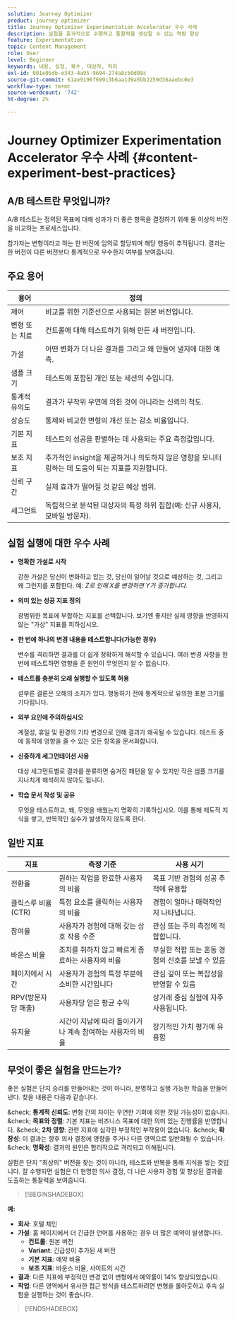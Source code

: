 ```yaml
---
solution: Journey Optimizer
product: journey optimizer
title: Journey Optimizer Experimentation Accelerator 우수 사례
description: 실험을 효과적으로 수행하고 통찰력을 생성할 수 있는 역량 향상
feature: Experimentation
topic: Content Management
role: User
level: Beginner
keywords: 내용, 실험, 복수, 대상자, 처리
exl-id: 001e05db-e343-4a95-9694-274a8c50d08c
source-git-commit: 61ae9196f699c3b6aa1d9a5bb2259d36aaebc0e3
workflow-type: tm+mt
source-wordcount: '742'
ht-degree: 2%

---
```


# Journey Optimizer Experimentation Accelerator 우수 사례 {#content-experiment-best-practices}

## A/B 테스트란 무엇입니까?

A/B 테스트는 정의된 목표에 대해 성과가 더 좋은 항목을 결정하기 위해 둘 이상의 버전을 비교하는 프로세스입니다.

참가자는 변형이라고 하는 한 버전에 임의로 할당되며 해당 행동이 추적됩니다. 결과는 한 버전이 다른 버전보다 통계적으로 우수한지 여부를 보여줍니다.

## 주요 용어

| 용어 | 정의 |
|-|-|
| 제어 | 비교를 위한 기준선으로 사용되는 원본 버전입니다. |
| 변형 또는 치료 | 컨트롤에 대해 테스트하기 위해 만든 새 버전입니다. |
| 가설 | 어떤 변화가 더 나은 결과를 그리고 왜 만들어 낼지에 대한 예측. |
| 샘플 크기 | 테스트에 포함된 개인 또는 세션의 수입니다. |
| 통계적 유의도 | 결과가 무작위 우연에 의한 것이 아니라는 신뢰의 척도. |
| 상승도 | 통제와 비교한 변형의 개선 또는 감소 비율입니다. |
| 기본 지표 | 테스트의 성공을 판별하는 데 사용되는 주요 측정값입니다. |
| 보조 지표 | 추가적인 insight을 제공하거나 의도하지 않은 영향을 모니터링하는 데 도움이 되는 지표를 지원합니다. |
| 신뢰 구간 | 실제 효과가 떨어질 것 같은 예상 범위. |
| 세그먼트 | 독립적으로 분석된 대상자의 특정 하위 집합(예: 신규 사용자, 모바일 방문자). |

## 실험 실행에 대한 우수 사례

* **명확한 가설로 시작**

  강한 가설은 당신이 변화하고 있는 것, 당신이 일어날 것으로 예상하는 것, 그리고 왜 그런지를 포함한다.
예: _Z로 인해 X를 변경하면 Y가 증가합니다._

* **의미 있는 성공 지표 정의**

  광범위한 목표에 부합하는 지표를 선택합니다. 보기엔 좋지만 실제 영향을 반영하지 않는 &quot;가상&quot; 지표를 피하십시오.

* **한 번에 하나의 변경 내용을 테스트합니다(가능한 경우)**

  변수를 격리하면 결과를 더 쉽게 정확하게 해석할 수 있습니다. 여러 변경 사항을 한 번에 테스트하면 영향을 준 원인이 무엇인지 알 수 없습니다.

* **테스트를 충분히 오래 실행할 수 있도록 허용**

  섣부른 결론은 오해의 소지가 있다. 행동하기 전에 통계적으로 유의한 표본 크기를 기다립니다.

* **외부 요인에 주의하십시오**

  계절성, 휴일 및 환경의 기타 변경으로 인해 결과가 왜곡될 수 있습니다. 테스트 중에 동작에 영향을 줄 수 있는 모든 항목을 문서화합니다.

* **신중하게 세그먼테이션 사용**

  대상 세그먼트별로 결과를 분류하면 숨겨진 패턴을 알 수 있지만 작은 샘플 크기를 지나치게 해석하지 않아도 됩니다.

* **학습 문서 작성 및 공유**

  무엇을 테스트하고, 왜, 무엇을 배웠는지 명확히 기록하십시오. 이를 통해 제도적 지식을 쌓고, 반복적인 실수가 발생하지 않도록 한다.

## 일반 지표

| 지표 | 측정 기준 | 사용 시기 |
|-|-|-|
| 전환율 | 원하는 작업을 완료한 사용자의 비율 | 목표 기반 경험의 성공 추적에 유용함 |
| 클릭스루 비율(CTR) | 특정 요소를 클릭하는 사용자의 비율 | 경험이 얼마나 매력적인지 나타냅니다. |
| 참여율 | 사용자가 경험에 대해 갖는 상호 작용 수준 | 관심 또는 주의 측정에 적합합니다. |
| 바운스 비율 | 조치를 취하지 않고 빠르게 종료하는 사용자의 비율 | 부실한 적합 또는 혼동 경험의 신호를 보낼 수 있음 |
| 페이지에서 시간 | 사용자가 경험의 특정 부분에 소비한 시간입니다 | 관심 깊이 또는 복잡성을 반영할 수 있음 |
| RPV(방문자당 매출) | 사용자당 얻은 평균 수익 | 상거래 중심 실험에 자주 사용됩니다. |
| 유지율 | 시간이 지남에 따라 돌아가거나 계속 참여하는 사용자의 비율 | 장기적인 가치 평가에 유용함 |

## 무엇이 좋은 실험을 만드는가?

좋은 실험은 단지 승리를 만들어내는 것이 아니라, 분명하고 실행 가능한 학습을 만들어낸다.
찾을 내용은 다음과 같습니다.

&amp;check; **통계적 신뢰도**: 변형 간의 차이는 우연한 기회에 의한 것일 가능성이 없습니다.
&amp;check; **목표와 정렬**: 기본 지표는 비즈니스 목표에 대한 의미 있는 진행률을 반영합니다.
&amp;check; **2차 영향**: 관련 지표에 심각한 부정적인 부작용이 없습니다.
&amp;check; **확장성**: 이 결과는 향후 의사 결정에 영향을 주거나 다른 영역으로 일반화될 수 있습니다.
&amp;check; **명확성**: 결과의 원인은 합리적으로 격리되고 이해됩니다.

실험은 단지 &quot;최상의&quot; 버전을 찾는 것이 아니라, 테스트와 반복을 통해 지식을 쌓는 것입니다. 잘 수행되면 실험은 더 현명한 의사 결정, 더 나은 사용자 경험 및 향상된 결과를 도출하는 통찰력을 보여줍니다.

>[!BEGINSHADEBOX]

**예:**

* **회사**: 호텔 체인
* **가설**: 홈 페이지에서 더 긴급한 언어를 사용하는 경우 더 많은 예약이 발생합니다.
   * **컨트롤**: 원본 버전
   * **Variant**: 긴급성이 추가된 새 버전
   * **기본 지표**: 예약 비율
   * **보조 지표**: 바운스 비율, 사이트의 시간
* **결과**: 다른 지표에 부정적인 변경 없이 변형에서 예약률이 14% 향상되었습니다.
* **작업**: 다른 영역에서 유사한 접근 방식을 테스트하려면 변형을 롤아웃하고 후속 실험을 실행하는 것이 좋습니다.

>[!ENDSHADEBOX]
